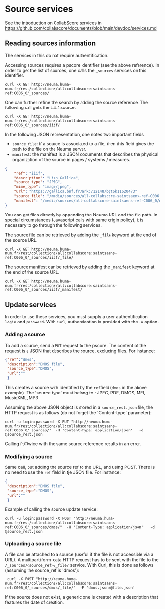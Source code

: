 # Source services

See the introduction on CollabScore services in https://github.com/collabscore/documents/blob/main/devdoc/services.md


## Reading sources information

The services in this do not require authentification.

Accessing sources requires a pscore identifier (see the above reference). In
order to get the list of sources, one  calls the ``_sources`` services
on this identifier.

```
curl -X GET http://neuma.huma-num.fr/rest/collections/all:collabscore:saintsaens-ref:C006_0/_sources/
```

One can further refine the search by adding the source reference. The following 
call gets the ```iiif```  source.

```
curl -X GET http://neuma.huma-num.fr/rest/collections/all:collabscore:saintsaens-ref:C006_0/_sources/iiif/
```

In the following JSON representation, one notes two important fields

 - ``source_file``: if a source is associated to a file, then this field
   gives the path to the file on the Neuma server.
 - ``manifest``: the
    manifest is a JSON documents that describes the physical organization of the source
    in pages / systems / measures.

```json
{
    "ref": "iiif",
    "description": "Lien Gallica",
    "source_type": "JPEG",
    "mime_type": "image/jpeg",
    "url": "https://gallica.bnf.fr/ark:/12148/bpt6k11620473",
    "source_file": "/media/sources/all-collabscore-saintsaens-ref-C006_0/dmos.json",
    "manifest": "/media/sources/all-collabscore-saintsaens-ref-C006_0/manifest.json"
}
```
You can get  files directly by appending the Neuma URL and the file path. In special
circumstances (Javascript calls with same origin policy), it is necessary to
go through the following services.

The source file can be retrieved by adding the ``_file`` keyword at the
end of the source URL.

```
curl -X GET http://neuma.huma-num.fr/rest/collections/all:collabscore:saintsaens-ref:C006_0/_sources/iiif/_file/
```

The source manifest can be retrieved by adding the ``_manifest`` keyword at the
end of the source URL.

```
curl -X GET http://neuma.huma-num.fr/rest/collections/all:collabscore:saintsaens-ref:C006_0/_sources/iiif/_manifest/
```

## Update services

In order to use these services, you must supply a user authentification ``login``
and ``password``. With ``curl``, authentication is provided with the ``-u``
option. 

### Adding a source

To add a source, send a ``PUT`` request to the pscore. The content of the request is a JSON that describes the source, excluding files. For instance:

```json
{"ref":"dmos",
 "description":"DMOS file",
 "source_type":"DMOS",
 "url":""
 }
```

This creates a source with identified by the ``ref``field (``dmos`` in the above example).
The 'source type' must belong to : JPEG, PDF, DMOS, MEI, MusicXML, MP3

Assuming the above JSON object is stored in a ``source_rest.json`` file, the HTTP request is as follows (do not forget the 'Content-type' parameter):

```
curl -u login:password -X PUT "http://neuma.huma-num.fr/rest/collections/all:collabscore:saintsaens-ref:C006_0/_sources/"  -H 'Content-Type: application/json'   -d @source_rest.json
```

Calling ``PUT``twice with the same source reference results in an error.

### Modifying a source

Same call, but adding the source ref to the URL, and using POST. There is no need to use the ``ref`` field in tje JSON file. For instance:

```json
{
 "description":"DMOS file",
 "source_type":"DMOS",
 "url":""
 }
```
Example of calling the source update service:

```
curl -u login:password -X POST "http://neuma.huma-num.fr/rest/collections/all:collabscore:saintsaens-ref:C006_0/_sources/dmos/"  -H 'Content-Type: application/json'   -d @source_rest.json
```
### Uploading a source file

A file can be attached to a source (useful if the file is not accessible via a URL). A multipart/form-data HTTP request has to be sent with the file to the ``/_sources/<source_ref>/_file/`` service. With Curl, this is done as follows (assuming the source_ref is 'dmos'):

```
 curl -X POST "http://neuma.huma-num.fr/rest/collections/all:collabscore:saintsaens-ref:C006_0/_sources/dmos/_file/"  -F 'dmos.json=@file.json'
```

If the source does not exist, a generic one is created with a description that features the date of creation.
